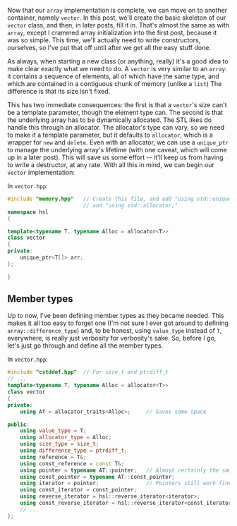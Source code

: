 Now that our `array` implementation is complete, we can move on to another container, namely `vector`. In this post, we'll create the basic skeleton of our `vector` class, and then, in later posts, fill it in. That's almost the same as with `array`, except I crammed array initialization into the first post, because it was so simple. This time, we'll actually need to write constructors, ourselves, so I've put that off until after we get all the easy stuff done.

As always, when starting a new class (or anything, really) it's a good idea to make clear exactly what we need to do. A `vector` is very similar to an `array`: it contains a sequence of elements, all of which have the same type, and which are contained in a contiguous chunk of memory (unlike a `list`) The difference is that its size isn't fixed.

This has two immediate consequences: the first is that a `vector`'s size can't be a template parameter, though the element type can. The second is that the underlying array has to be dynamically allocated. The STL likes do handle this through an allocator. The allocator's type can vary, so we need to make it a template parameter, but it defaults to `allocator`, which is a wrapper for `new` and `delete`. Even with an allocator, we can use a `unique_ptr` to manage the underlying array's lifetime (with one caveat, which will come up in a later post). This will save us some effort -- it'll keep us from having to write a destructor, at any rate. With all this in mind, we can begin our `vector` implementation:

In `vector.hpp`:

```cpp
#include "memory.hpp"   // Create this file, and add "using std::unique_ptr;"
                        // and "using std::allocator;"
namespace hsl
{

template<typename T, typename Alloc = allocator<T>>
class vector
{
private:
    unique_ptr<T[]> arr;
};

}
```


## Member types ##

Up to now, I've been defining member types as they became needed. This makes it all too easy to forget one (I'm not sure I ever got around to defining `array::difference_type`) and, to be honest, using `value_type` instead of `T`, everywhere, is really just verbosity for verbosity's sake. So, before I go, let's just go through and define all the member types.

In `vector.hpp`:

```cpp
#include "cstddef.hpp"  // For size_t and ptrdiff_t
// ...
template<typename T, typename Alloc = allocator<T>>
class vector
{
private:
    using AT = allocator_traits<Alloc>;     // Saves some space

public:
    using value_type = T;
    using allocator_type = Alloc;
    using size_type = size_t;
    using difference_type = ptrdiff_t;
    using reference = T&;
    using const_reference = const T&;
    using pointer = typename AT::pointer;   // Almost certainly the same as T*
    using const_pointer = typename AT::const_pointer;
    using iterator = pointer;               // Pointers still work fine
    using const_iterator = const_pointer;
    using reverse_iterator = hsl::reverse_iterator<iterator>;
    using const_reverse_iterator = hsl::reverse_iterator<const_iterator>
    // ...
};
```
